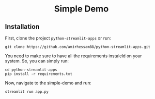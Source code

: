 <h1 align="center">
    Simple Demo
</h1>


## Installation

First, clone the project `python-streamlit-apps` or run:

```
git clone https://github.com/amirhessam88/python-streamlit-apps.git
```

You need to make sure to have all the requirements instaleld on your system. So, you can simply run:

```
cd python-streamlit-apps
pip install -r requirements.txt 
```

Now, navigate to the simple-demo and run:

```
streamlit run app.py
```


